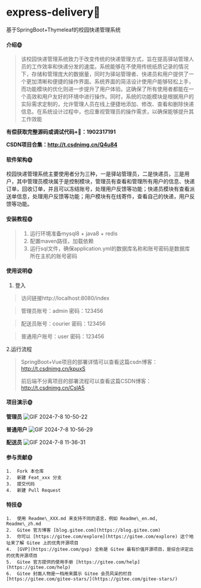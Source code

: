 # express-delivery🎂
基于SpringBoot+Thymeleaf的校园快递管理系统


#### 介绍🌞

> 该校园快递管理系统致力于改变传统的快递管理方式，旨在提高驿站管理人员的工作效率和快递分发的速度。系统能够在不使用传统纸质记录的情况下，存储和管理庞大的数据量，同时为驿站管理者、快递员和用户提供了一个更加清晰和便捷的操作界面。系统界面的简洁设计使用户能够轻松上手，而功能模块的优化则进一步提升了用户体验。这确保了所有使用者都能在一个高效和用户友好的环境中进行操作。同时，系统的功能模块是根据用户的实际需求定制的，允许管理人员在线上便捷地添加、修改、查看和删除快递信息。在系统设计过程中，也应重视管理员的操作需求，以确保能够提升其工作效能


**有偿获取完整源码或调试代码+🐧：1902317191**

**CSDN项目合集：http://t.csdnimg.cn/Q4u84**

#### 软件架构🌞

校园快递管理系统主要使用者分为三种，一是驿站管理员，二是快递员，三是用户，其中管理员模块属于是控制模块，管理员有查看和管理所有用户的信息、快递订单，回收订单，并且可以冻结账号，处理用户反馈等功能；快递员模块有查看派送单信息，处理用户反馈等功能；用户模块有在线寄件，查看自己的快递，用户反馈等功能。

#### 安装教程🌞

> 1. 运行环境准备mysql8 + java8 + redis
> 2. 配置maven路径，加载依赖
> 3. 运行sql文件，确保application.yml的数据库名称和账号密码是数据库所在主机的账号密码

#### 使用说明🌞

1. 登入

> 访问链接http://localhost:8080/index

> 管理员账号：admin	密码：123456

> 配送员账号：courier	密码：123456

> 普通用户账号：user	密码：123456

2.运行流程

>  SpringBoot+Vue项目的部署详情可以查看这篇csdn博客：http://t.csdnimg.cn/kpuxS
> 
>  前后端不分离项目的部署流程可以查看这篇CSDN博客：http://t.csdnimg.cn/CslA5

#### 项目演示🌞

**管理员**
![GIF 2024-7-8 10-50-22](https://github.com/luooin/express-delivery/assets/85004172/079f3071-9a94-4859-b51e-f5ee97b46959)


**普通用户**
![GIF 2024-7-8 10-56-29](https://github.com/luooin/express-delivery/assets/85004172/b961fe58-ca50-492d-b7fc-ab5ff4abc591)


**配送员**
![GIF 2024-7-8 11-36-31](https://github.com/luooin/express-delivery/assets/85004172/11a0baaa-f18b-412d-b8ae-d538978dff7b)




#### 参与贡献🌞

    1.  Fork 本仓库
    2.  新建 Feat_xxx 分支
    3.  提交代码
    4.  新建 Pull Request


#### 特技🌞

    1.  使用 Readme\_XXX.md 来支持不同的语言，例如 Readme\_en.md, Readme\_zh.md
    2.  Gitee 官方博客 [blog.gitee.com](https://blog.gitee.com)
    3.  你可以 [https://gitee.com/explore](https://gitee.com/explore) 这个地址来了解 Gitee 上的优秀开源项目
    4.  [GVP](https://gitee.com/gvp) 全称是 Gitee 最有价值开源项目，是综合评定出的优秀开源项目
    5.  Gitee 官方提供的使用手册 [https://gitee.com/help](https://gitee.com/help)
    6.  Gitee 封面人物是一档用来展示 Gitee 会员风采的栏目 [https://gitee.com/gitee-stars/](https://gitee.com/gitee-stars/)
